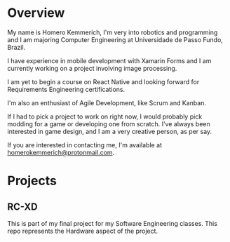 
# Overview

My name is Homero Kemmerich, I'm very into robotics and programming and I am majoring Computer Engineering at Universidade de Passo Fundo, Brazil.

I have experience in mobile development with Xamarin Forms and I am currently working on a project involving image processing.

I am yet to begin a course on React Native and looking forward for Requirements Engineering certifications.

I'm also an enthusiast of Agile Development, like Scrum and Kanban.

If I had to pick a project to work on right now, I would probably pick modding for a game or developing one from scratch. I've always been interested in game design, and I am a very creative person, as per say.

If you are interested in contacting me, I'm available at homerokemmerich@protonmail.com.

# Projects

## RC-XD

This is part of my final project for my Software Engineering classes. This repo represents the Hardware aspect of the project.

<!--
## RCApp

This is the second part of my final project for Software Engineering. This one represents the app that will control the RC Car.
-->
